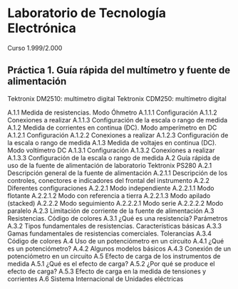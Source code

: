 Laboratorio de Tecnología Electrónica
======
Curso 1.999/2.000

## Práctica 1. Guía rápida del multímetro y fuente de alimentación

Tektronix DM2510: multímetro digital
Tektronix CDM250: multímetro digital

A.1.1 Medida de resistencias. Modo Óhmetro
    A.1.1.1 Configuración
    A.1.1.2 Conexiones a realizar
    A.1.1.3 Configuración de la escala o rango de medida
A.1.2 Medida de corrientes en continua (DC). Modo amperímetro en DC
    A.1.2.1 Configuración
    A.1.2.2 Conexiones a realizar
    A.1.2.3 Configuración de la escala o rango de medida
A.1.3 Medida de voltajes en continua (DC). Modo voltímetro DC
    A.1.3.1 Configuración
    A.1.3.2 Conexiones a realizar
    A.1.3.3 Configuración de la escala o rango de medida
A.2 Guía rápida de uso de la fuente de alimentación de laboratorio
    Tektronix PS280
    A.2.1 Descripción general de la fuente de alimentación
        A.2.1.1 Descripción de los controles, conectores e indicadores del frontal del instrumento
    A.2.2 Diferentes configuraciones
        A.2.2.1 Modo independiente
            A.2.2.1.1 Modo flotante
            A.2.2.1.2 Modo con referencia a tierra
            A.2.2.1.3 Modo apilado (stacked)
        A.2.2.2 Modo seguimiento
            A.2.2.2.1 Modo serie
            A.2.2.2.2 Modo paralelo
    A.2.3 Limitación de corriente de la fuente de alimentación
A.3 Resistencias. Código de colores
    A.3.1 ¿Qué es una resistencia? Parámetros
    A.3.2 Tipos fundamentales de resistencias. Características básicas
    A.3.3 Gamas fundamentales de resistencias comerciales. Tolerancias
    A.3.4 Código de colores
A.4 Uso de un potenciómetro en un circuito
    A.4.1 ¿Qué es un potenciómetro?
    A.4.2 Algunos modelos básicos
    A.4.3 Conexión de un potenciómetro en un circuito
A.5 Efecto de carga de los instrumentos de medida
    A.5.1 ¿Qué es el efecto de carga?
    A.5.2 ¿Por qué se produce el efecto de carga?
    A.5.3 Efecto de carga en la medida de tensiones y corrientes
A.6 Sistema Internacional de Unidades eléctricas
